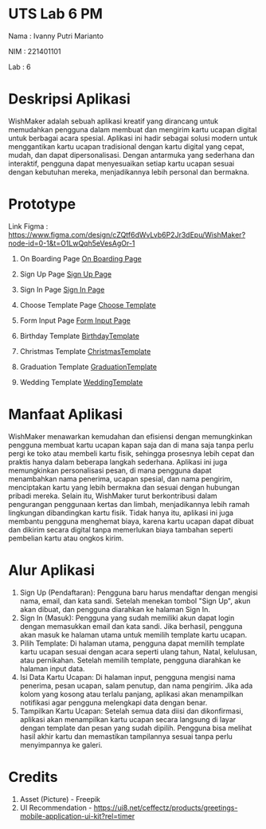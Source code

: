 # UTS Lab 6 PM
Nama : Ivanny Putri Marianto

NIM : 221401101

Lab : 6

# Deskripsi Aplikasi
WishMaker adalah sebuah aplikasi kreatif yang dirancang untuk memudahkan pengguna dalam membuat dan mengirim kartu ucapan digital untuk berbagai acara spesial. Aplikasi ini hadir sebagai solusi modern untuk menggantikan kartu ucapan tradisional dengan kartu digital yang cepat, mudah, dan dapat dipersonalisasi. Dengan antarmuka yang sederhana dan interaktif, pengguna dapat menyesuaikan setiap kartu ucapan sesuai dengan kebutuhan mereka, menjadikannya lebih personal dan bermakna.

# Prototype
Link Figma : https://www.figma.com/design/cZQtf6dWvLvb6P2Jr3dEpu/WishMaker?node-id=0-1&t=O1LwQqh5eVesAgOr-1

1. On Boarding Page
   [On Boarding Page](https://github.com/user-attachments/assets/a09101fb-c327-4f20-bb1f-0f35bf516f6b)

2. Sign Up Page 
   [Sign Up Page](https://github.com/user-attachments/assets/4ef5fb84-7803-4275-9a07-4f17b1db1690)

3. Sign In Page
   [Sign In Page](https://github.com/user-attachments/assets/f326f056-8490-43a0-b402-fb7819c18a4f)

4. Choose Template Page
   [Choose Template](https://github.com/user-attachments/assets/a3756094-100a-4839-8b34-b82a894f3242)

5. Form Input Page
   [Form Input Page](https://github.com/user-attachments/assets/4d5dd525-8178-4976-8a27-b952ced5c009)

6. Birthday Template
    [BirthdayTemplate](https://github.com/user-attachments/assets/acc08a44-b8f0-4a9e-9c51-b45f52aac867)

7. Christmas Template
    [ChristmasTemplate](https://github.com/user-attachments/assets/a4ff4aeb-855d-4c2c-afcf-8116c1a4e047)

8. Graduation Template 
    [GraduationTemplate](https://github.com/user-attachments/assets/026d1f86-3849-484b-9b9e-76e23de32506)

9. Wedding Template
    [WeddingTemplate](https://github.com/user-attachments/assets/31a84b54-a2ec-42b1-8b9c-2b158051de2b)

# Manfaat Aplikasi
WishMaker menawarkan kemudahan dan efisiensi dengan memungkinkan pengguna membuat kartu ucapan kapan saja dan di mana saja tanpa perlu pergi ke toko atau membeli kartu fisik, sehingga prosesnya lebih cepat dan praktis hanya dalam beberapa langkah sederhana. Aplikasi ini juga memungkinkan personalisasi pesan, di mana pengguna dapat menambahkan nama penerima, ucapan spesial, dan nama pengirim, menciptakan kartu yang lebih bermakna dan sesuai dengan hubungan pribadi mereka. Selain itu, WishMaker turut berkontribusi dalam pengurangan penggunaan kertas dan limbah, menjadikannya lebih ramah lingkungan dibandingkan kartu fisik. Tidak hanya itu, aplikasi ini juga membantu pengguna menghemat biaya, karena kartu ucapan dapat dibuat dan dikirim secara digital tanpa memerlukan biaya tambahan seperti pembelian kartu atau ongkos kirim.

# Alur Aplikasi 
1. Sign Up (Pendaftaran):
Pengguna baru harus mendaftar dengan mengisi nama, email, dan kata sandi. Setelah menekan tombol "Sign Up", akun akan dibuat, dan pengguna diarahkan ke halaman Sign In.
2. Sign In (Masuk):
Pengguna yang sudah memiliki akun dapat login dengan memasukkan email dan kata sandi. Jika berhasil, pengguna akan masuk ke halaman utama untuk memilih template kartu ucapan.
3. Pilih Template:
Di halaman utama, pengguna dapat memilih template kartu ucapan sesuai dengan acara seperti ulang tahun, Natal, kelulusan, atau pernikahan. Setelah memilih template, pengguna diarahkan ke halaman input data.
4. Isi Data Kartu Ucapan:
Di halaman input, pengguna mengisi nama penerima, pesan ucapan, salam penutup, dan nama pengirim. Jika ada kolom yang kosong atau terlalu panjang, aplikasi akan menampilkan notifikasi agar pengguna melengkapi data dengan benar.
5. Tampilkan Kartu Ucapan:
Setelah semua data diisi dan dikonfirmasi, aplikasi akan menampilkan kartu ucapan secara langsung di layar dengan template dan pesan yang sudah dipilih. Pengguna bisa melihat hasil akhir kartu dan memastikan tampilannya sesuai tanpa perlu menyimpannya ke galeri.

# Credits
1. Asset (Picture) - Freepik
2. UI Recommendation - https://ui8.net/ceffectz/products/greetings-mobile-application-ui-kit?rel=timer
